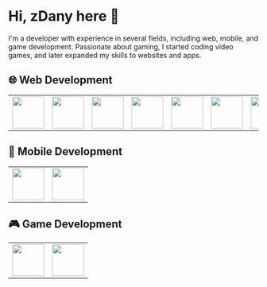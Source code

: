# Hi, zDany here 👋

I'm a developer with experience in several fields, including web, mobile, and game development. Passionate about gaming, I started coding video games, and later expanded my skills to websites and apps.

## 🌐 Web Development

<table>
  <tr>
    <td>
      <img src="https://cdn.jsdelivr.net/gh/devicons/devicon@latest/icons/html5/html5-original.svg" width="64" height="64" />
    </td>
    <td>
      <img src="https://cdn.jsdelivr.net/gh/devicons/devicon@latest/icons/css3/css3-original.svg" width="64" height="64" />
    </td>
    <td>
      <img src="https://cdn.jsdelivr.net/gh/devicons/devicon@latest/icons/tailwindcss/tailwindcss-original.svg" width="64" height="64" />
    </td>
    <td>
      <img src="https://cdn.jsdelivr.net/gh/devicons/devicon@latest/icons/javascript/javascript-original.svg" width="64" height="64" />
    </td>
    <td>
      <img src="https://cdn.jsdelivr.net/gh/devicons/devicon@latest/icons/typescript/typescript-original.svg" width="64" height="64" />
    </td>
    <td>
      <img src="https://cdn.jsdelivr.net/gh/devicons/devicon@latest/icons/express/express-original.svg" width="64" height="64" />
    </td>
    <td>
      <img src="https://cdn.jsdelivr.net/gh/devicons/devicon@latest/icons/react/react-original.svg" width="64" height="64" />
    </td>
    <td>
      <img src="https://cdn.jsdelivr.net/gh/devicons/devicon@latest/icons/nextjs/nextjs-original.svg" width="64" height="64" />
    </td>
    <td>
      <img src="https://cdn.jsdelivr.net/gh/devicons/devicon@latest/icons/socketio/socketio-original.svg" width="64" height="64" />
    </td>
  </tr>
</table>

## 📱 Mobile Development

<table>
  <tr>
    <td>
      <img src="https://cdn.jsdelivr.net/gh/devicons/devicon@latest/icons/reactnative/reactnative-original-wordmark.svg" width="64" height="64" />
    </td>
    <td>
      <img src="https://cdn.jsdelivr.net/gh/devicons/devicon@latest/icons/reactnavigation/reactnavigation-original.svg" width="64" height="64" />
    </td>
  </tr>
</table>

## 🎮 Game Development

<table>
  <tr>
    <td>
      <img src="https://cdn.jsdelivr.net/gh/devicons/devicon@latest/icons/csharp/csharp-original.svg" width="64" height="64" />
    </td>
    <td>
      <img src="https://cdn.jsdelivr.net/gh/devicons/devicon@latest/icons/unity/unity-original.svg" width="64" height="64" />
    </td>
  </tr>
</table>
